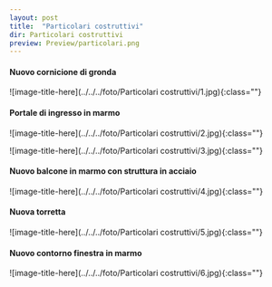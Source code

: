 ```yaml
---
layout: post
title:  "Particolari costruttivi"
dir: Particolari costruttivi
preview: Preview/particolari.png
---
```


#### Nuovo cornicione di gronda

![image-title-here](../../../foto/Particolari costruttivi/1.jpg){:class=""}

#### Portale di ingresso in marmo

![image-title-here](../../../foto/Particolari costruttivi/2.jpg){:class=""}

![image-title-here](../../../foto/Particolari costruttivi/3.jpg){:class=""}

#### Nuovo balcone in marmo con struttura in acciaio

![image-title-here](../../../foto/Particolari costruttivi/4.jpg){:class=""}

#### Nuova torretta

![image-title-here](../../../foto/Particolari costruttivi/5.jpg){:class=""}

#### Nuovo contorno finestra in marmo

![image-title-here](../../../foto/Particolari costruttivi/6.jpg){:class=""}
